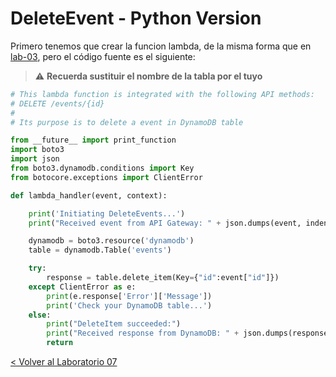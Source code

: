 # DeleteEvent - Python Version

Primero tenemos que crear la funcion lambda, de la misma forma que en [lab-03](../lambda-functions-python/EventsList), pero el código fuente es el siguiente:
> :warning: **Recuerda sustituir el nombre de la tabla por el tuyo**

```python
# This lambda function is integrated with the following API methods:
# DELETE /events/{id}
#
# Its purpose is to delete a event in DynamoDB table

from __future__ import print_function
import boto3
import json
from boto3.dynamodb.conditions import Key
from botocore.exceptions import ClientError

def lambda_handler(event, context):

    print('Initiating DeleteEvents...')
    print("Received event from API Gateway: " + json.dumps(event, indent=2))

    dynamodb = boto3.resource('dynamodb')
    table = dynamodb.Table('events')

    try:
	    response = table.delete_item(Key={"id":event["id"]})
    except ClientError as e:
	    print(e.response['Error']['Message'])
	    print('Check your DynamoDB table...')
    else:
	    print("DeleteItem succeeded:")
	    print("Received response from DynamoDB: " + json.dumps(response, indent=2))
	    return
```

[< Volver al Laboratorio 07 ](../../lab-07#crear-endpoint-para-eliminar-un-eventodelete-eventseventid)
